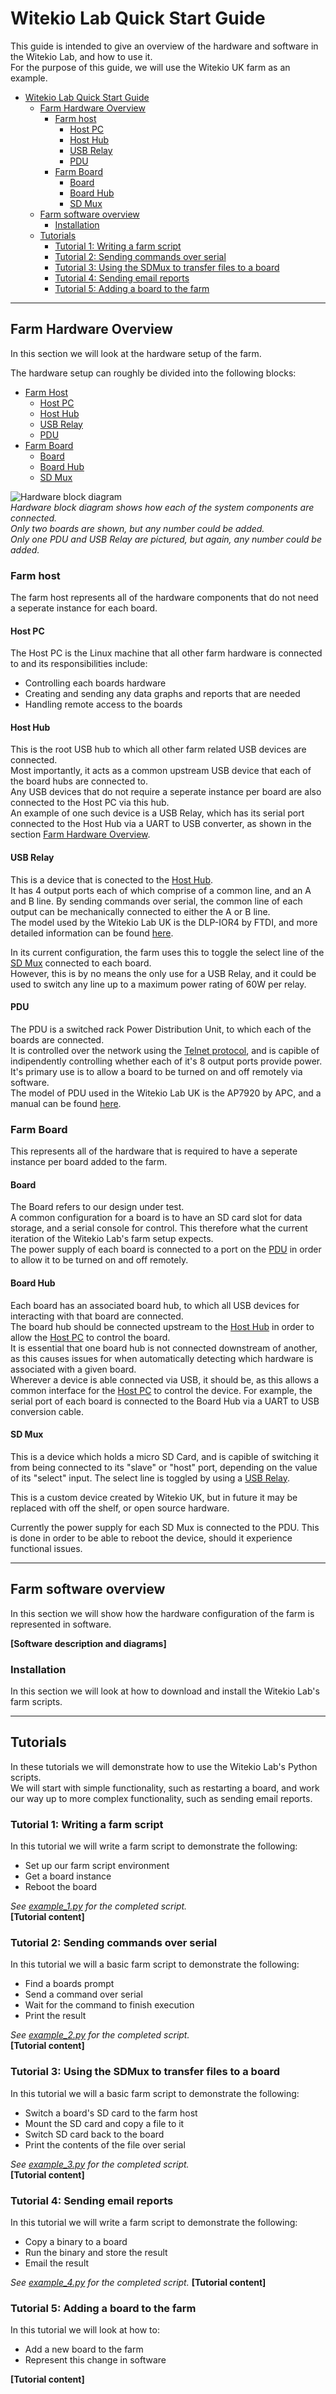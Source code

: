 # Witekio Lab Quick Start Guide
This guide is intended to give an overview of the hardware and software in the Witekio Lab, and how to use it.  
For the purpose of this guide, we will use the Witekio UK farm as an example.

- [Witekio Lab Quick Start Guide](#witekio-lab-quick-start-guide)
    - [Farm Hardware Overview](#farm-hardware-overview)
        - [Farm host](#farm-host)
            - [Host PC](#host-pc)
            - [Host Hub](#host-hub)
            - [USB Relay](#usb-relay)
            - [PDU](#pdu)
        - [Farm Board](#farm-board)
            - [Board](#board)
            - [Board Hub](#board-hub)
            - [SD Mux](#sd-mux)
    - [Farm software overview](#farm-software-overview)
        - [Installation](#installation)
    - [Tutorials](#tutorials)
        - [Tutorial 1: Writing a farm script](#tutorial-1-writing-a-farm-script)
        - [Tutorial 2: Sending commands over serial](#tutorial-2-sending-commands-over-serial)
        - [Tutorial 3: Using the SDMux to transfer files to a board](#tutorial-3-using-the-sdmux-to-transfer-files-to-a-board)
        - [Tutorial 4: Sending email reports](#tutorial-4-sending-email-reports)
        - [Tutorial 5: Adding a board to the farm](#tutorial-5-adding-a-board-to-the-farm)
---
## Farm Hardware Overview
In this section we will look at the hardware setup of the farm.

The hardware setup can roughly be divided into the following blocks:

- [Farm Host](#farm-host)
    - [Host PC](#host-pc)
    - [Host Hub](#host-hub)
    - [USB Relay](#usb-relay)
    - [PDU](#pdu)
- [Farm Board](#farm-board)
    - [Board](#board)
    - [Board Hub](#board-hub)
    - [SD Mux](#sd-mux)

![Hardware block diagram](hardware_block_diagram.svg)  
*Hardware block diagram shows how each of the system components are connected.  
Only two boards are shown, but any number could be added.  
Only one PDU and USB Relay are pictured, but again, any number could be added.*

### Farm host
The farm host represents all of the hardware components that do not need a seperate instance for each board.

#### Host PC
The Host PC is the Linux machine that all other farm hardware is connected to and its responsibilities include:
- Controlling each boards hardware
- Creating and sending any data graphs and reports that are needed
- Handling remote access to the boards

#### Host Hub
This is the root USB hub to which all other farm related USB devices are connected.  
Most importantly, it acts as a common upstream USB device that each of the board hubs are connected to.  
Any USB devices that do not require a seperate instance per board are also connected to the Host PC via this hub.  
An example of one such device is a USB Relay, which has its serial port connected to the Host Hub via a UART to USB converter, as shown in the section [Farm Hardware Overview](#farm-hardware-overview).

#### USB Relay
This is a device that is conected to the [Host Hub](#host-hub).  
It has 4 output ports each of which comprise of a common line, and an A and B line.
By sending commands over serial, the common line of each output can be mechanically connected to either the A or B line.  
The model used by the Witekio Lab UK is the DLP-IOR4 by FTDI, and more detailed information can be found [here](http://www.ftdichip.com/Support/Documents/DataSheets/DLP/dlp-ior4-ds-v12.pdf).

In its current configuration, the farm uses this to toggle the select line of the [SD Mux](#sd-mux) connected to each board.  
However, this is by no means the only use for a USB Relay, and it could be used to switch any line up to a maximum power rating of 60W per relay.

#### PDU
The PDU is a switched rack Power Distribution Unit, to which each of the boards are connected.  
It is controlled over the network using the [Telnet protocol](https://en.wikipedia.org/wiki/Telnet), and is capible of indipendently controlling whether each of it's 8 output ports provide power.  
It's primary use is to allow a board to be turned on and off remotely via software.  
The model of PDU used in the Witekio Lab UK is the AP7920 by APC, and a manual can be found [here](http://www.apc.com/salestools/ASTE-6Z6K56/ASTE-6Z6K56_R0_EN.pdf).

### Farm Board
This represents all of the hardware that is required to have a seperate instance per board added to the farm.  

#### Board
The Board refers to our design under test.  
A common configuration for a board is to have an SD card slot for data storage, and a serial console for control. This therefore what the current iteration of the Witekio Lab's farm setup expects.  
The power supply of each board is connected to a port on the [PDU](#pdu) in order to allow it to be turned on and off remotely.

#### Board Hub
Each board has an associated board hub, to which all USB devices for interacting with that board are connected.  
The board hub should be connected upstream to the [Host Hub](#host-hub) in order to allow the [Host PC](#host-pc) to control the board.  
It is essential that one board hub is not connected downstream of another, as this causes issues for when automatically detecting which hardware is associated with a given board.  
Wherever a device is able connected via USB, it should be, as this allows a common interface for the [Host PC](#host-pc) to control the device.
For example, the serial port of each board is connected to the Board Hub via a UART to USB conversion cable.

#### SD Mux
This is a device which holds a micro SD Card, and is capible of switching it from being connected to its "slave" or "host" port, depending on the value of its "select" input.
The select line is toggled by using a [USB Relay](#usb-relay).

This is a custom device created by Witekio UK, but in future it may be replaced with off the shelf, or open source hardware.

Currently the power supply for each SD Mux is connected to the PDU. This is done in order to be able to reboot the device, should it experience functional issues.

---
## Farm software overview
In this section we will show how the hardware configuration of the farm is represented in software.

**[Software description and diagrams]**

### Installation
In this section we will look at how to download and install the Witekio Lab's farm scripts.

---
## Tutorials
In these tutorials we will demonstrate how to use the Witekio Lab's Python scripts.  
We will start with simple functionality, such as restarting a board, and work our way up to more complex functionality, such as sending email reports.

### Tutorial 1: Writing a farm script
In this tutorial we will write a farm script to demonstrate the following:
- Set up our farm script environment
- Get a board instance
- Reboot the board

_See [example_1.py](examples/example_1.py) for the completed script._  
**[Tutorial content]**

### Tutorial 2: Sending commands over serial
In this tutorial we will a basic farm script to demonstrate the following:
- Find a boards prompt
- Send a command over serial
- Wait for the command to finish execution
- Print the result

_See [example_2.py](examples/example_2.py) for the completed script._  
**[Tutorial content]**

### Tutorial 3: Using the SDMux to transfer files to a board
In this tutorial we will a basic farm script to demonstrate the following:
- Switch a board's SD card to the farm host
- Mount the SD card and copy a file to it
- Switch SD card back to the board
- Print the contents of the file over serial

_See [example_3.py](examples/example_3.py) for the completed script._  
**[Tutorial content]**

### Tutorial 4: Sending email reports
In this tutorial we will write a farm script to demonstrate the following:
- Copy a binary to a board
- Run the binary and store the result
- Email the result

_See [example_4.py](examples/example_4.py) for the completed script._
**[Tutorial content]**

### Tutorial 5: Adding a board to the farm
In this tutorial we will look at how to:
- Add a new board to the farm
- Represent this change in software

**[Tutorial content]**